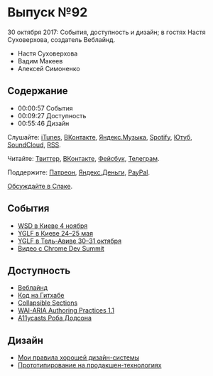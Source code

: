 # Выпуск №92

30 октября 2017: События, доступность и дизайн; в гостях Настя Суховерхова, создатель Веблайнд.

- Настя Суховерхова
- Вадим Макеев
- Алексей Симоненко

## Содержание

- 00:00:57 События
- 00:09:27 Доступность
- 00:55:46 Дизайн

Слушайте: [iTunes](https://itunes.apple.com/podcast/id1080500016), [ВКонтакте](https://vk.com/podcasts-32017543), [Яндекс.Музыка](https://music.yandex.ru/album/6245956), [Spotify](https://open.spotify.com/show/3rzAcADjpBpXt73L0epTjV), [Ютуб](https://www.youtube.com/playlist?list=PLMBnwIwFEFHcwuevhsNXkFTcadeX5R1Go), [SoundCloud](https://soundcloud.com/web-standards), [RSS](https://web-standards.ru/podcast/feed/).

Читайте: [Твиттер](https://twitter.com/webstandards_ru), [ВКонтакте](https://vk.com/webstandards_ru), [Фейсбук](https://www.facebook.com/webstandardsru), [Телеграм](https://t.me/webstandards_ru).

Поддержите: [Патреон](https://www.patreon.com/webstandards_ru), [Яндекс.Деньги](https://money.yandex.ru/to/41001119329753), [PayPal](https://www.paypal.me/pepelsbey).

[Обсуждайте в Слаке](http://slack.web-standards.ru/).

## События

- [WSD в Киеве 4 ноября](https://wsd.events/2017/11/04/)
- [YGLF в Киеве 24–25 мая](http://yglf.com.ua/)
- [YGLF в Тель-Авиве 30–31 октября](https://yougottalovefrontend.com/)
- [Видео с Chrome Dev Summit](https://www.youtube.com/playlist?list=PLNYkxOF6rcICUD5nBfRdAR6Fveosnqa5m)

## Доступность

- [Веблайнд](http://weblind.ru/)
- [Код на Гитхабе](https://github.com/web-standards-ru/weblind.ru)
- [Collapsible Sections](https://inclusive-components.design/collapsible-sections/)
- [WAI-ARIA Authoring Practices 1.1](https://www.w3.org/TR/wai-aria-practices-1.1/)
- [A11ycasts Роба Додсона](https://www.youtube.com/playlist?list=PLNYkxOF6rcICWx0C9LVWWVqvHlYJyqw7g)

## Дизайн

- [Мои правила хорошей дизайн-системы](https://habr.ru/p/340774/)
- [Прототипирование на продакшен-технологиях](https://habr.ru/p/341028/)
